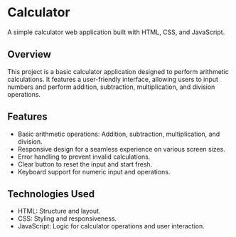 # Calculator

A simple calculator web application built with HTML, CSS, and JavaScript.

## Overview

This project is a basic calculator application designed to perform arithmetic calculations. It features a user-friendly interface, allowing users to input numbers and perform addition, subtraction, multiplication, and division operations.


## Features

- Basic arithmetic operations: Addition, subtraction, multiplication, and division.
- Responsive design for a seamless experience on various screen sizes.
- Error handling to prevent invalid calculations.
- Clear button to reset the input and start fresh.
- Keyboard support for numeric input and operations.

## Technologies Used

- HTML: Structure and layout.
- CSS: Styling and responsiveness.
- JavaScript: Logic for calculator operations and user interaction.


